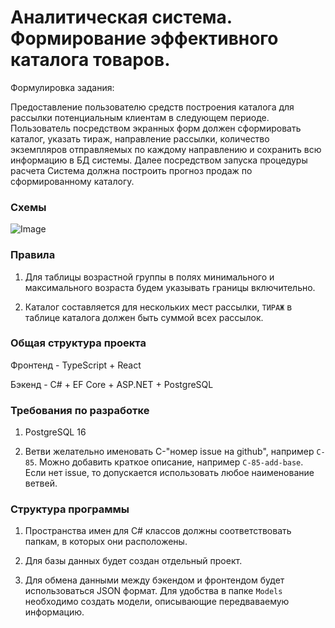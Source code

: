 # Аналитическая система.  Формирование эффективного каталога товаров.

Формулировка задания:

Предоставление пользователю средств построения каталога для рассылки потенциальным клиентам в следующем периоде.
Пользователь посредством экранных форм должен сформировать каталог, указать тираж, направление рассылки, количество экземпляров отправляемых по каждому направлению и сохранить всю информацию в БД системы. Далее посредством запуска процедуры расчета Система должна построить прогноз продаж по сформированному каталогу.

### Схемы

![Image](Cataloguer/Resources/ЛР2.drawio.png)

### Правила

1. Для таблицы возрастной группы в полях минимального и максимального возраста будем указывать границы включительно.

2. Каталог составляется для нескольких мест рассылки, `ТИРАЖ` в таблице каталога должен быть суммой всех рассылок.


### Общая структура проекта

Фронтенд - TypeScript + React

Бэкенд - C# + EF Core + ASP.NET + PostgreSQL

### Требования по разработке

1. PostgreSQL 16

2. Ветви желательно именовать C-"номер issue на github", например `C-85`. Можно добавить краткое описание, например `C-85-add-base`. Если нет issue, то допускается использовать любое наименование ветвей.

### Структура программы

1. Пространства имен для C# классов должны соответствовать папкам, в которых они расположены.

2. Для базы данных будет создан отдельный проект.

3. Для обмена данными между бэкендом и фронтендом будет использоваться JSON формат. Для удобства в папке `Models` необходимо создать модели, описывающие передваваемую информацию.
